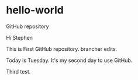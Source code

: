 # hello-world
 GitHub repository

Hi Stephen

This is First GitHub repository. brancher edits.

Today is Tuesday.
It's my second day to use GitHub.

Third test.
